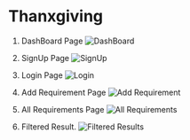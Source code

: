 # Thanxgiving
1. DashBoard Page
![DashBoard](https://user-images.githubusercontent.com/85437236/235458109-c4e2983d-7e80-4777-a357-acc17b0f0d09.png)

2. SignUp Page
![SignUp](https://user-images.githubusercontent.com/85437236/235458135-79495233-ce49-4239-abea-b71ab277506e.png)

3. Login Page
![Login](https://user-images.githubusercontent.com/85437236/235458119-a8caa7c3-3d84-4f62-a8f0-329c5aa1c2f2.png)

4. Add Requirement Page
![Add Requirement](https://user-images.githubusercontent.com/85437236/235458182-9ff5fe2b-6a58-4746-a422-9e383e8b0905.png)

5. All Requirements Page
![All Requirements](https://user-images.githubusercontent.com/85437236/235458198-c93b035a-716b-410e-8b1d-ef12e4a31650.png)

6. Filtered Result.
![Filtered Results](https://user-images.githubusercontent.com/85437236/235458063-ae294fef-3b04-433b-9b08-ac55ab19a0b1.png)
